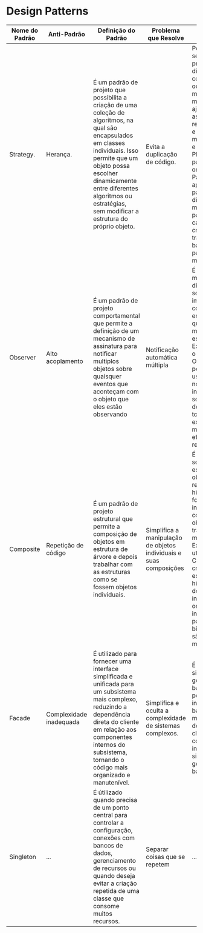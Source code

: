 <h1> Design Patterns </h1>


| Nome do Padrão | Anti-Padrão | Definição do Padrão | Problema que Resolve | Exemplo |
|----------------|-------------|---------------------|----------------------| ----------------------| 
|Strategy.      | Herança.      | É um padrão de projeto que possibilita a criação de uma coleção de algoritmos, na qual são encapsulados em classes individuais. Isso permite que um objeto possa escolher dinamicamente entre diferentes algoritmos ou estratégias, sem modificar a estrutura do próprio objeto.         | Evita a duplicação de código.        |  Pode ser aplicado sempre que é preciso lidar com diferentes comportamentos ou algoritmos de maneira flexível e modular. Ele ajuda a separar as responsabilidades e tornar o código mais organizado e extensível. Ex: Plataformas de pagamento online, como o PayPal, podem aplicar o Strategy para lidar com diferentes métodos de pagamento, como cartões de crédito, transferências bancárias e pagamentos móveis. | 
| Observer      | Alto acoplamento     | É um padrão de projeto comportamental que permite a definição de um mecanismo de assinatura para notificar multiplos objetos sobre quaisquer eventos que aconteçam com o objeto que eles estão observando     | Notificação automática múltipla          | É utilizado em muitos tipos diferentes de software para implementar a comunicação entre objetos quando mudanças de estado ocorrem. Ex: O Gmail aplica o padrão Observer para permitir que os usuários recebam notificações instantâneas sobre a chegada de novos e-mails, tornando a experiência de e-mail mais eficiente e responsiva.|
| Composite     | Repetição de código     | É um padrão de projeto estrutural que permite a composição de objetos em estrutura de árvore e depois trabalhar com as estruturas como se fossem objetos individuais.       | Simplifica a manipulação de objetos individuais e suas composições          |É usado em softwares onde a estrutura de objetos precisa representar hierarquias de forma que objetos individuais e composições de objetos sejam tratados de maneira uniforme. Ex: O SharePoint utiliza o padrão Composite para criar uma estrutura hierárquica de documentos e informações, onde documentos individuais, pastas, bibliotecas e sites são tratados de maneira uniforme. |
| Facade            | Complexidade inadequada         | É utilizado para fornecer uma interface simplificada e unificada para um subsistema mais complexo, reduzindo a dependência direta do cliente em relação aos componentes internos do subsistema, tornando o código mais organizado e manutenível.                | Simplifica e oculta a complexidade de sistemas complexos.             | É utilizado em sistemas de gerenciamento de banco de dados, pois torna a interação com o banco de dados mais simples e desacopla o cliente das complexidades internas do sistema de gerenciamento de banco de dados. |
| Singleton            | ...         | É útilizado quando precisa de um ponto central para controlar a configuração, conexões com bancos de dados, gerenciamento de recursos ou quando deseja evitar a criação repetida de uma classe que consome muitos recursos. | Separar coisas que se repetem                  | ... |

